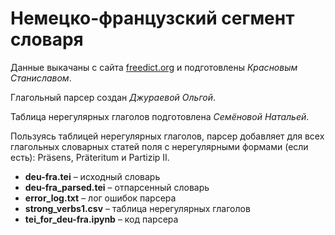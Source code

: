 # Немецко-французский сегмент словаря
Данные выкачаны с сайта [freedict.org](https://freedict.org) и подготовлены *Красновым Станиславом*.

Глагольный парсер создан *Джураевой Ольгой*.

Таблица нерегулярных глаголов подготовлена *Семёновой Натальей*.


Пользуясь таблицей нерегулярных глаголов, парсер добавляет для всех глагольных словарных статей поля с нерегулярными формами (если есть): Präsens, Präteritum и Partizip II.

* **deu-fra.tei** – исходный словарь
* **deu-fra_parsed.tei** – отпарсенный словарь
* **error_log.txt** – лог ошибок парсера
* **strong_verbs1.csv** – таблица нерегулярных глаголов
* **tei_for_deu-fra.ipynb** – код парсера
